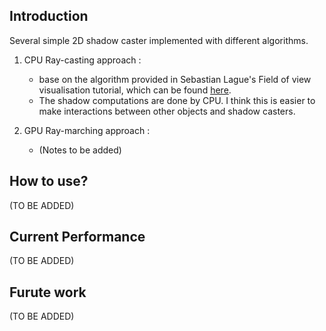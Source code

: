 ## Introduction

Several simple 2D shadow caster implemented with different algorithms.

1. CPU Ray-casting approach : 
   * base on the algorithm provided in Sebastian Lague's Field of view visualisation tutorial, which can be found [here](https://www.youtube.com/watch?v=rQG9aUWarwE).
   * The shadow computations are done by CPU. I think this is easier to make interactions between other objects and shadow casters.

2. GPU Ray-marching approach :
   * (Notes to be added)

## How to use?

(TO BE ADDED)

## Current Performance

(TO BE ADDED)

## Furute work

(TO BE ADDED)